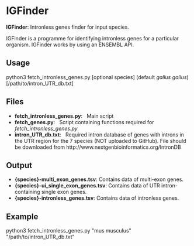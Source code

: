 # IGFinder
**IGFinder**: Intronless genes finder for input species. 

IGFinder is a programme for identifying intronless genes for a particular organism. IGFinder works by using an ENSEMBL API. 

## Usage
python3 fetch_intronless_genes.py [optional species] (default *gallus gallus*) [/path/to/intron_UTR_db.txt]

## Files
<ul>
  <li> <b>fetch_intronless_genes.py</b>: &nbsp; Main script</li>
  <li> <b>fetch_genes.py</b>: &nbsp; Script containing functions required for <i>fetch_intronless_genes.py</i></li>
  <li> <b>intron_UTR_db.txt</b>: &nbsp; Required intron database of genes with introns in the UTR region for the 7 species (NOT uploaded to GitHub). File should be downloaded from http://www.nextgenbioinformatics.org/IntronDB </li> 
</ul>

## Output
<ul>
  <li> <b>{species}-multi_exon_genes.tsv</b>: Contains data of multi-exon genes.</li>
  <li> <b>{species}-ui_single_exon_genes.tsv</b>: Contains data of UTR intron-containing single exon genes.</li>
  <li> <b>{species}-intronless_genes.tsv</b>: Contains data of intronless genes.</li>
</ul>

## Example
python3 fetch_intronless_genes.py "mus musculus" "/path/to/intron_UTR_db.txt"
